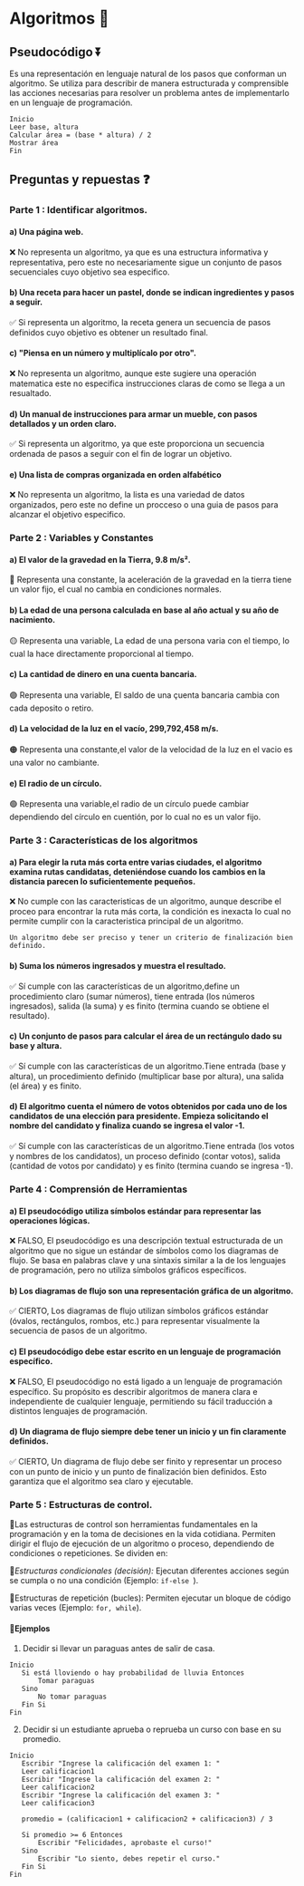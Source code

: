 # Algoritmos 🔶

## Pseudocódigo ⏬
Es una representación en lenguaje natural de los pasos que conforman un algoritmo. Se utiliza para describir de manera estructurada y comprensible las acciones necesarias para resolver un problema antes de implementarlo en un lenguaje de programación.
``` 
Inicio
Leer base, altura
Calcular área = (base * altura) / 2
Mostrar área
Fin
``` 
## Preguntas y repuestas ❓

 ### Parte 1 : Identificar algoritmos. 
 
 #### a) Una página web. 

 ❌ No representa un algoritmo, ya que es una estructura informativa y representativa, pero este no necesariamente sigue un conjunto de pasos secuenciales cuyo objetivo sea especifico.

 #### b) Una receta para hacer un pastel, donde se indican ingredientes y pasos a seguir.

✅ Si representa un algoritmo, la receta genera un secuencia de pasos definidos cuyo objetivo es obtener un resultado final. 


#### c) "Piensa en un número y multiplícalo por otro".

❌ No representa un algoritmo, aunque este sugiere una operación matematica este no especifica instrucciones claras de como se llega a un resualtado.

#### d) Un manual de instrucciones para armar un mueble, con pasos detallados y un orden claro.

✅ Si representa un algoritmo, ya que este proporciona un secuencia ordenada de pasos a seguir con el fin de lograr un objetivo. 

#### e) Una lista de compras organizada en orden alfabético

❌ No representa un algoritmo, la lista es una variedad de datos organizados, pero este no define un procceso o una guia de pasos para alcanzar el objetivo especifico. 

### Parte 2 : Variables y Constantes

#### a) El valor de la gravedad en la Tierra, 9.8 m/s².

🔵 Representa una constante, la aceleración de la gravedad en la tierra tiene un valor fijo, el cual no cambia en condiciones normales. 

#### b) La edad de una persona calculada en base al año actual y su año de nacimiento.

🟡 Representa una variable, La edad de una persona varia con el tiempo, lo cual la hace directamente proporcional al tiempo. 

#### c) La cantidad de dinero en una cuenta bancaria. 

🟣 Representa una variable, El saldo de una çuenta bancaria cambia con cada deposito o retiro. 

#### d) La velocidad de la luz en el vacío, 299,792,458 m/s. 

🟠 Representa una constante,el valor de la velocidad de la luz en el vacio es una valor no cambiante. 

#### e) El radio de un círculo. 

🟢 Representa una variable,el radio de un círculo puede cambiar dependiendo del círculo en cuentión, por lo cual no es un valor fijo. 

### Parte 3 : Características de los algoritmos

#### a)  Para elegir la ruta más corta entre varias ciudades, el algoritmo examina rutas candidatas, deteniéndose cuando los cambios en la distancia parecen lo suficientemente pequeños.

❌ No cumple con las caracteristicas de un algoritmo, aunque describe el proceo para encontrar la ruta más corta, la condición es inexacta lo cual no permite cumplir con la caracteristica principal de un algoritmo. 

``` 
Un algoritmo debe ser preciso y tener un criterio de finalización bien definido.

``` 
#### b) Suma los números ingresados y muestra el resultado.
✅ Sí cumple con las características de un algoritmo,define un procedimiento claro (sumar números), tiene entrada (los números ingresados), salida (la suma) y es finito (termina cuando se obtiene el resultado).

#### c) Un conjunto de pasos para calcular el área de un rectángulo dado su base y altura.

✅  Sí cumple con las características de un algoritmo.Tiene entrada (base y altura), un procedimiento definido (multiplicar base por altura), una salida (el área) y es finito.

#### d) El algoritmo cuenta el número de votos obtenidos por cada uno de los candidatos de una elección para presidente. Empieza solicitando el nombre del candidato y finaliza cuando se ingresa el valor -1.

✅ Sí cumple con las características de un algoritmo.Tiene entrada (los votos y nombres de los candidatos), un proceso definido (contar votos), salida (cantidad de votos por candidato) y es finito (termina cuando se ingresa -1).

### Parte 4 : Comprensión de Herramientas

#### a) El pseudocódigo utiliza símbolos estándar para representar las operaciones lógicas.

❌ FALSO, El pseudocódigo es una descripción textual estructurada de un algoritmo que no sigue un estándar de símbolos como los diagramas de flujo. Se basa en palabras clave y una sintaxis similar a la de los lenguajes de programación, pero no utiliza símbolos gráficos específicos.

#### b) Los diagramas de flujo son una representación gráfica de un algoritmo.

✅ CIERTO, Los diagramas de flujo utilizan símbolos gráficos estándar (óvalos, rectángulos, rombos, etc.) para representar visualmente la secuencia de pasos de un algoritmo.

#### c) El pseudocódigo debe estar escrito en un lenguaje de programación específico.

❌ FALSO, El pseudocódigo no está ligado a un lenguaje de programación específico. Su propósito es describir algoritmos de manera clara e independiente de cualquier lenguaje, permitiendo su fácil traducción a distintos lenguajes de programación.


#### d) Un diagrama de flujo siempre debe tener un inicio y un fin claramente definidos. 

✅ CIERTO, Un diagrama de flujo debe ser finito y representar un proceso con un punto de inicio y un punto de finalización bien definidos. Esto garantiza que el algoritmo sea claro y ejecutable.

### Parte 5 : Estructuras de control.

📌Las estructuras de control son herramientas fundamentales en la programación y en la toma de decisiones en la vida cotidiana. Permiten dirigir el flujo de ejecución de un algoritmo o proceso, dependiendo de condiciones o repeticiones. Se dividen en: 

🔴*Estructuras condicionales (decisión):* Ejecutan diferentes acciones según se cumpla o no una condición (Ejemplo:  ```if-else ```).

🔵Estructuras de repetición (bucles): Permiten ejecutar un bloque de código varias veces (Ejemplo: ```for, while```).


#### 🧠Ejemplos 

1) Decidir si llevar un paraguas antes de salir de casa.
 ```
 Inicio
    Si está lloviendo o hay probabilidad de lluvia Entonces
        Tomar paraguas
    Sino
        No tomar paraguas
    Fin Si
Fin
```
2) Decidir si un estudiante aprueba o reprueba un curso con base en su promedio.

 ```
Inicio
    Escribir "Ingrese la calificación del examen 1: "
    Leer calificacion1
    Escribir "Ingrese la calificación del examen 2: "
    Leer calificacion2
    Escribir "Ingrese la calificación del examen 3: "
    Leer calificacion3

    promedio = (calificacion1 + calificacion2 + calificacion3) / 3

    Si promedio >= 6 Entonces
        Escribir "Felicidades, aprobaste el curso!"
    Sino
        Escribir "Lo siento, debes repetir el curso."
    Fin Si
Fin
 
 ```



















































